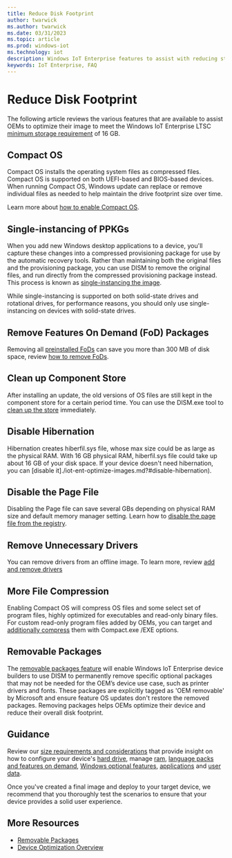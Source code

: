 ```yaml
---
title: Reduce Disk Footprint
author: twarwick
ms.author: twarwick
ms.date: 03/31/2023
ms.topic: article
ms.prod: windows-iot
ms.technology: iot
description: Windows IoT Enterprise features to assist with reducing storage
keywords: IoT Enterprise, FAQ
---
```


# Reduce Disk Footprint

The following article reviews the various features that are available to assist OEMs to optimize their image to meet the Windows IoT Enterprise LTSC [minimum storage requirement](/windows/iot/iot-enterprise/hardware/hardware_requirements) of 16 GB.

## Compact OS

Compact OS installs the operating system files as compressed files. Compact OS is supported on both UEFI-based and BIOS-based devices. When running Compact OS, Windows update can replace or remove individual files as needed to help maintain the drive footprint size over time.

Learn more about [how to enable Compact OS](./iot-ent-optimize-images.md).

## Single-instancing of PPKGs

When you add new Windows desktop applications to a device, you'll capture these changes into a compressed provisioning package for use by the automatic recovery tools. Rather than maintaining both the original files and the provisioning package, you can use DISM to remove the original files, and run directly from the compressed provisioning package instead. This process is known as [single-instancing the image](/windows-hardware/manufacture/desktop/compact-os#single-instancing-of-provisioning-packages).

While single-instancing is supported on both solid-state drives and rotational drives, for performance reasons, you should only use single-instancing on devices with solid-state drives.

## Remove Features On Demand (FoD) Packages

Removing all [preinstalled FoDs](/windows-hardware/manufacture/desktop/features-on-demand-v2--capabilities) can save you more than 300 MB of disk space, review [how to remove FoDs](./iot-ent-optimize-images.md#remove-features-on-demand-fod-packages).

## Clean up Component Store

After installing an update, the old versions of OS files are still kept in the component store for a certain period time. You can use the DISM.exe tool to [clean up the store](./iot-ent-optimize-images.md?#clean-up-component-store) immediately.

## Disable Hibernation

Hibernation creates hiberfil.sys file, whose max size could be as large as the physical RAM. With 16 GB physical RAM, hiberfil.sys file could take up about 16 GB of your disk space. If your device doesn't need hibernation, you can [disable it]./iot-ent-optimize-images.md?#disable-hibernation).

## Disable the Page File

Disabling the Page file can save several GBs depending on physical RAM size and default memory manager setting. Learn how to [disable the page file from the registry](/windows-hardware/manufacture/desktop/iot-ent-optimize-images#disable-the-page-file).

## Remove Unnecessary Drivers

You can remove drivers from an offline image. To learn more, review [add and remove drivers](/windows-hardware/manufacture/desktop/add-and-remove-drivers-to-an-offline-windows-image)

## More File Compression

Enabling Compact OS will compress OS files and some select set of program files, highly optimized for executables and read-only binary files. For custom read-only program files added by OEMs, you can target and [additionally compress](/windows-hardware/manufacture/desktop/iot-ent-optimize-images#additional-file-compression) them with Compact.exe /EXE options.

## Removable Packages

The [removable packages feature](/windows/iot/iot-enterprise/optimize/removable-packages) will enable Windows IoT Enterprise device builders to use DISM to permanently remove specific optional packages that may not be needed for the OEM’s device use case, such as printer drivers and fonts. These packages are explicitly tagged as 'OEM removable' by Microsoft and ensure feature OS updates don't restore the removed packages. Removing packages helps OEMs optimize their device and reduce their overall disk footprint.

## Guidance

Review our [size requirements and considerations](/windows-hardware/manufacture/desktop/compact-os#size-requirements-and-considerations) that provide insight on how to configure your device's [hard drive](/windows-hardware/manufacture/desktop/compact-os#hard-drive), manage [ram](/windows-hardware/manufacture/desktop/compact-os#ram-pagefilesys-and-hiberfilsys), [language packs and features on demand](/windows-hardware/manufacture/desktop/compact-os#language-packs-and-features-on-demand), [Windows optional features](/windows-hardware/manufacture/desktop/compact-os#windows-optional-features), [applications](/windows-hardware/manufacture/desktop/compact-os#applications) and [user data](/windows-hardware/manufacture/desktop/compact-os#user-data).  

Once you've created a final image and deploy to your target device, we recommend that you thoroughly test the scenarios to ensure that your device provides a solid user experience.

## More Resources

- [Removable Packages](/windows/iot/iot-enterprise/optimize/Removable-Packages)
- [Device Optimization Overview](/windows/iot/iot-enterprise/optimize/Overview)
